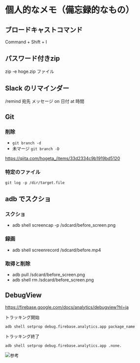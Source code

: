# 個人的なメモ（備忘録的なもの）

## ブロードキャストコマンド

Command + Shift + I

## パスワード付きzip

zip -e hoge.zip ファイル

## Slack のリマインダー

/remind 宛先 メッセージ on 日付 at 時間

## Git

### 削除

* `git branch -d`
* 未マージ `git branch -D`

https://qiita.com/hogeta_/items/33d2334c9b1919bd5120

### 特定のファイル

`git log -p /dir/target.file`

## adb でスクショ

### スクショ

* adb shell screencap -p /sdcard/before_screen.png

### 録画

* adb shell screenrecord /sdcard/before.mp4

### 取得と削除

* adb pull /sdcard/before_screen.png
* adb shell rm /sdcard/before_screen.png

## DebugView
https://firebase.google.com/docs/analytics/debugview?hl=ja

トラッキング開始
```
adb shell setprop debug.firebase.analytics.app package_name
```
トラッキング終了
```
adb shell setprop debug.firebase.analytics.app .none.
```

![参考](https://user-images.githubusercontent.com/24517539/77731856-17a68780-7047-11ea-82e8-fb0892f35ac4.png)

